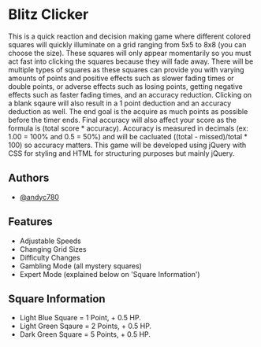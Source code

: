 # Blitz Clicker
This is a quick reaction and decision making game where different colored squares will quickly illuminate on a grid ranging from 5x5 to 8x8 (you can choose the size). These squares will only appear momentarily so you must act fast into clicking the squares because they will fade away. There will be multiple types of squares as these squares can provide you with varying amounts of points and positive effects such as slower fading times or double points, or adverse effects such as losing points, getting negative effects such as faster fading times, and an accuracy reduction. Clicking on a blank sqaure will also result in a 1 point deduction and an accuracy deduction as well.
The end goal is the acquire as much points as possible before the timer ends. Final accuracy will also affect your score as the formula is (total score * accuracy). Accuracy is measured in decimals (ex: 1.00 = 100% and 0.5 = 50%) and will be cacluated ((total - missed)/total * 100) so accuracy matters. This game will be developed using jQuery with CSS for styling and HTML for structuring purposes but mainly jQuery.

## Authors

- [@andyc780](https://www.github.com/andyc780)


## Features

- Adjustable Speeds
- Changing Grid Sizes
- Difficulty Changes
- Gambling Mode (all mystery squares)
- Expert Mode (explained below on 'Square Information')


## Square Information
- Light Blue Square = 1 Point, + 0.5 HP.
- Light Green Sqaure = 2 Points, + 0.5 HP.
- Dark Green Square = 5 Points, + 0.5 HP.
